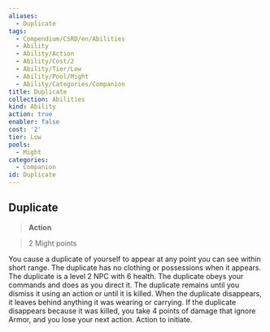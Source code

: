 ```yaml
---
aliases:
  - Duplicate
tags:
  - Compendium/CSRD/en/Abilities
  - Ability
  - Ability/Action
  - Ability/Cost/2
  - Ability/Tier/Low
  - Ability/Pool/Might
  - Ability/Categories/Companion
title: Duplicate
collection: Abilities
kind: Ability
action: true
enabler: false
cost: '2'
tier: Low
pools:
  - Might
categories:
  - Companion
id: Duplicate
---
```

## Duplicate    
>**Action**    
>2 Might points  
    
You cause a duplicate of yourself to appear at any point you can see within short range. The duplicate has no clothing or possessions when it appears. The duplicate is a level 2 NPC with 6 health. The duplicate obeys your commands and does as you direct it. The duplicate remains until you dismiss it using an action or until it is killed. When the duplicate disappears, it leaves behind anything it was wearing or carrying. If the duplicate disappears because it was killed, you take 4 points of damage that ignore Armor, and you lose your next action. Action to initiate.
